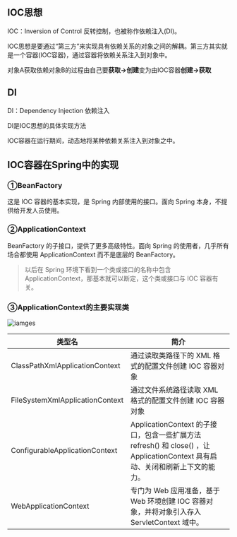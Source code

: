 ## IOC思想

IOC：Inversion of Control 反转控制，也被称作依赖注入(DI)。

IOC思想是要通过“第三方”来实现具有依赖关系的对象之间的解耦。第三方其实就是一个容器(IOC容器)，通过容器将依赖关系注入到对象中。

对象A获取依赖对象B的过程由自己要**获取→创建**变为由IOC容器**创建→获取**

## DI

DI：Dependency Injection	依赖注入

DI是IOC思想的具体实现方法

IOC容器在运行期间，动态地将某种依赖关系注入到对象之中。

## IOC容器在Spring中的实现

### ①BeanFactory

这是 IOC 容器的基本实现，是 Spring 内部使用的接口。面向 Spring 本身，不提供给开发人员使用。

### ②ApplicationContext

BeanFactory 的子接口，提供了更多高级特性。面向 Spring 的使用者，几乎所有场合都使用 ApplicationContext 而不是底层的 BeanFactory。

> 以后在 Spring 环境下看到一个类或接口的名称中包含 ApplicationContext，那基本就可以断定，这个类或接口与 IOC 容器有关。

### ③ApplicationContext的主要实现类

![iamges](D:\Documents\Java\Spring\assets\IOC容器.png)



| 类型名                          | 简介                                                         |
| ------------------------------- | ------------------------------------------------------------ |
| ClassPathXmlApplicationContext  | 通过读取类路径下的 XML 格式的配置文件创建 IOC 容器对象       |
| FileSystemXmlApplicationContext | 通过文件系统路径读取 XML 格式的配置文件创建 IOC 容器对象     |
| ConfigurableApplicationContext  | ApplicationContext 的子接口，包含一些扩展方法 refresh() 和 close() ，让 ApplicationContext 具有启动、关闭和刷新上下文的能力。 |
| WebApplicationContext           | 专门为 Web 应用准备，基于 Web 环境创建 IOC 容器对象，并将对象引入存入 ServletContext 域中。 |
